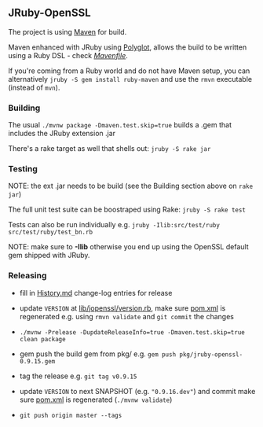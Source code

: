 ## JRuby-OpenSSL

The project is using [Maven](http://maven.apache.org/download.cgi) for build.

Maven enhanced with JRuby using [Polyglot](https://github.com/takari/polyglot-maven),
allows the build to be written using a Ruby DSL - check [*Mavenfile*](Mavenfile).

If you're coming from a Ruby world and do not have Maven setup, you can alternatively
`jruby -S gem install ruby-maven` and use the `rmvn` executable (instead of `mvn`).

### Building

The usual `./mvnw package -Dmaven.test.skip=true` builds a .gem that includes the JRuby extension .jar

There's a rake target as well that shells out: `jruby -S rake jar`

### Testing

NOTE: the ext .jar needs to be build (see the Building section above on `rake jar`)

The full unit test suite can be boostraped using Rake: `jruby -S rake test`

Tests can also be run individually e.g. `jruby -Ilib:src/test/ruby src/test/ruby/test_bn.rb`

NOTE: make sure to **-Ilib** otherwise you end up using the OpenSSL default gem shipped with JRuby.

### Releasing

* fill in [History.md](History.md) change-log entries for release

* update `VERSION` at [lib/jopenssl/version.rb](lib/jopenssl/version.rb),
  make sure [pom.xml](pom.xml) is regenerated e.g. using `rmvn validate`
  and `git commit` the changes

* `./mvnw -Prelease -DupdateReleaseInfo=true -Dmaven.test.skip=true clean package`

* gem push the build gem from pkg/ e.g. `gem push pkg/jruby-openssl-0.9.15.gem`

* tag the release e.g. `git tag v0.9.15`

* update `VERSION` to next SNAPSHOT (e.g. `"0.9.16.dev"`) and commit
  make sure [pom.xml](pom.xml) is regenerated (`./mvnw validate`)

* `git push origin master --tags`
